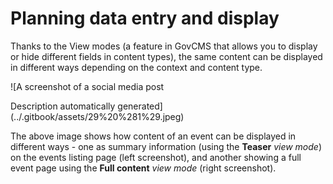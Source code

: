 # Planning data entry and display

Thanks to the View modes \(a feature in GovCMS that allows you to display or hide different fields in content types\), the same content can be displayed in different ways depending on the context and content type.

![A screenshot of a social media post

Description automatically generated](../.gitbook/assets/29%20%281%29.jpeg)

The above image shows how content of an event can be displayed in different ways - one as summary information \(using the **Teaser** _view mode_\) on the events listing page \(left screenshot\), and another showing a full event page using the **Full content** _view mode_ \(right screenshot\).

